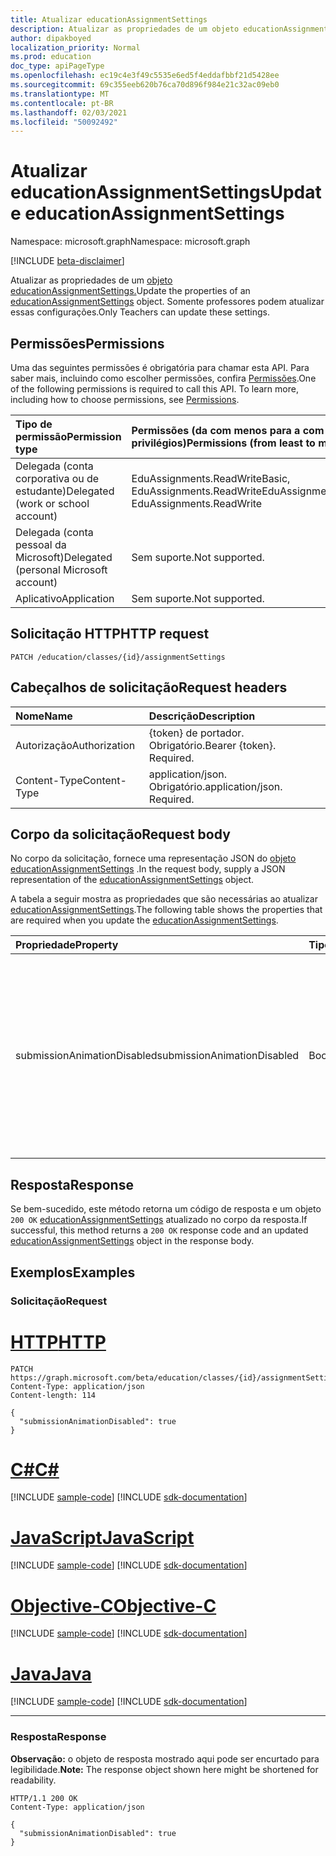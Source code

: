 ```yaml
---
title: Atualizar educationAssignmentSettings
description: Atualizar as propriedades de um objeto educationAssignmentSettings.
author: dipakboyed
localization_priority: Normal
ms.prod: education
doc_type: apiPageType
ms.openlocfilehash: ec19c4e3f49c5535e6ed5f4eddafbbf21d5428ee
ms.sourcegitcommit: 69c355eeb620b76ca70d896f984e21c32ac09eb0
ms.translationtype: MT
ms.contentlocale: pt-BR
ms.lasthandoff: 02/03/2021
ms.locfileid: "50092492"
---
```

# <a name="update-educationassignmentsettings"></a><span data-ttu-id="2ddd4-103">Atualizar educationAssignmentSettings</span><span class="sxs-lookup"><span data-stu-id="2ddd4-103">Update educationAssignmentSettings</span></span>
<span data-ttu-id="2ddd4-104">Namespace: microsoft.graph</span><span class="sxs-lookup"><span data-stu-id="2ddd4-104">Namespace: microsoft.graph</span></span>

[!INCLUDE [beta-disclaimer](../../includes/beta-disclaimer.md)]

<span data-ttu-id="2ddd4-105">Atualizar as propriedades de um [objeto educationAssignmentSettings.](../resources/educationassignmentsettings.md)</span><span class="sxs-lookup"><span data-stu-id="2ddd4-105">Update the properties of an [educationAssignmentSettings](../resources/educationassignmentsettings.md) object.</span></span> <span data-ttu-id="2ddd4-106">Somente professores podem atualizar essas configurações.</span><span class="sxs-lookup"><span data-stu-id="2ddd4-106">Only Teachers can update these settings.</span></span>

## <a name="permissions"></a><span data-ttu-id="2ddd4-107">Permissões</span><span class="sxs-lookup"><span data-stu-id="2ddd4-107">Permissions</span></span>
<span data-ttu-id="2ddd4-p102">Uma das seguintes permissões é obrigatória para chamar esta API. Para saber mais, incluindo como escolher permissões, confira [Permissões](/graph/permissions-reference).</span><span class="sxs-lookup"><span data-stu-id="2ddd4-p102">One of the following permissions is required to call this API. To learn more, including how to choose permissions, see [Permissions](/graph/permissions-reference).</span></span>

|<span data-ttu-id="2ddd4-110">Tipo de permissão</span><span class="sxs-lookup"><span data-stu-id="2ddd4-110">Permission type</span></span>|<span data-ttu-id="2ddd4-111">Permissões (da com menos para a com mais privilégios)</span><span class="sxs-lookup"><span data-stu-id="2ddd4-111">Permissions (from least to most privileged)</span></span>|
|:---|:---|
|<span data-ttu-id="2ddd4-112">Delegada (conta corporativa ou de estudante)</span><span class="sxs-lookup"><span data-stu-id="2ddd4-112">Delegated (work or school account)</span></span>|<span data-ttu-id="2ddd4-113">EduAssignments.ReadWriteBasic, EduAssignments.ReadWrite</span><span class="sxs-lookup"><span data-stu-id="2ddd4-113">EduAssignments.ReadWriteBasic, EduAssignments.ReadWrite</span></span>|
|<span data-ttu-id="2ddd4-114">Delegada (conta pessoal da Microsoft)</span><span class="sxs-lookup"><span data-stu-id="2ddd4-114">Delegated (personal Microsoft account)</span></span>|<span data-ttu-id="2ddd4-115">Sem suporte.</span><span class="sxs-lookup"><span data-stu-id="2ddd4-115">Not supported.</span></span>|
|<span data-ttu-id="2ddd4-116">Aplicativo</span><span class="sxs-lookup"><span data-stu-id="2ddd4-116">Application</span></span>|<span data-ttu-id="2ddd4-117">Sem suporte.</span><span class="sxs-lookup"><span data-stu-id="2ddd4-117">Not supported.</span></span>|

## <a name="http-request"></a><span data-ttu-id="2ddd4-118">Solicitação HTTP</span><span class="sxs-lookup"><span data-stu-id="2ddd4-118">HTTP request</span></span>

<!-- {
  "blockType": "ignored"
}
-->
``` http
PATCH /education/classes/{id}/assignmentSettings
```

## <a name="request-headers"></a><span data-ttu-id="2ddd4-119">Cabeçalhos de solicitação</span><span class="sxs-lookup"><span data-stu-id="2ddd4-119">Request headers</span></span>
|<span data-ttu-id="2ddd4-120">Nome</span><span class="sxs-lookup"><span data-stu-id="2ddd4-120">Name</span></span>|<span data-ttu-id="2ddd4-121">Descrição</span><span class="sxs-lookup"><span data-stu-id="2ddd4-121">Description</span></span>|
|:---|:---|
|<span data-ttu-id="2ddd4-122">Autorização</span><span class="sxs-lookup"><span data-stu-id="2ddd4-122">Authorization</span></span>|<span data-ttu-id="2ddd4-p103">{token} de portador. Obrigatório.</span><span class="sxs-lookup"><span data-stu-id="2ddd4-p103">Bearer {token}. Required.</span></span>|
|<span data-ttu-id="2ddd4-125">Content-Type</span><span class="sxs-lookup"><span data-stu-id="2ddd4-125">Content-Type</span></span>|<span data-ttu-id="2ddd4-p104">application/json. Obrigatório.</span><span class="sxs-lookup"><span data-stu-id="2ddd4-p104">application/json. Required.</span></span>|

## <a name="request-body"></a><span data-ttu-id="2ddd4-128">Corpo da solicitação</span><span class="sxs-lookup"><span data-stu-id="2ddd4-128">Request body</span></span>
<span data-ttu-id="2ddd4-129">No corpo da solicitação, fornece uma representação JSON do [objeto educationAssignmentSettings](../resources/educationassignmentsettings.md) .</span><span class="sxs-lookup"><span data-stu-id="2ddd4-129">In the request body, supply a JSON representation of the [educationAssignmentSettings](../resources/educationassignmentsettings.md) object.</span></span>

<span data-ttu-id="2ddd4-130">A tabela a seguir mostra as propriedades que são necessárias ao atualizar [educationAssignmentSettings](../resources/educationassignmentsettings.md).</span><span class="sxs-lookup"><span data-stu-id="2ddd4-130">The following table shows the properties that are required when you update the [educationAssignmentSettings](../resources/educationassignmentsettings.md).</span></span>

|<span data-ttu-id="2ddd4-131">Propriedade</span><span class="sxs-lookup"><span data-stu-id="2ddd4-131">Property</span></span>|<span data-ttu-id="2ddd4-132">Tipo</span><span class="sxs-lookup"><span data-stu-id="2ddd4-132">Type</span></span>|<span data-ttu-id="2ddd4-133">Descrição</span><span class="sxs-lookup"><span data-stu-id="2ddd4-133">Description</span></span>|
|:---|:---|:---|
|<span data-ttu-id="2ddd4-134">submissionAnimationDisabled</span><span class="sxs-lookup"><span data-stu-id="2ddd4-134">submissionAnimationDisabled</span></span>|<span data-ttu-id="2ddd4-135">Booliano</span><span class="sxs-lookup"><span data-stu-id="2ddd4-135">Boolean</span></span>|<span data-ttu-id="2ddd4-136">Indica se a animação de celebração de turn-in será mostrada.</span><span class="sxs-lookup"><span data-stu-id="2ddd4-136">Indicates whether turn-in celebration animation will be shown.</span></span> <span data-ttu-id="2ddd4-137">Um valor indica `true` que a animação não será mostrada.</span><span class="sxs-lookup"><span data-stu-id="2ddd4-137">A value of `true` indicates that the animation will not be shown.</span></span> <span data-ttu-id="2ddd4-138">O valor padrão é `false`.</span><span class="sxs-lookup"><span data-stu-id="2ddd4-138">Default value is `false`.</span></span>|



## <a name="response"></a><span data-ttu-id="2ddd4-139">Resposta</span><span class="sxs-lookup"><span data-stu-id="2ddd4-139">Response</span></span>

<span data-ttu-id="2ddd4-140">Se bem-sucedido, este método retorna um código de resposta e um objeto `200 OK` [educationAssignmentSettings](../resources/educationassignmentsettings.md) atualizado no corpo da resposta.</span><span class="sxs-lookup"><span data-stu-id="2ddd4-140">If successful, this method returns a `200 OK` response code and an updated [educationAssignmentSettings](../resources/educationassignmentsettings.md) object in the response body.</span></span>

## <a name="examples"></a><span data-ttu-id="2ddd4-141">Exemplos</span><span class="sxs-lookup"><span data-stu-id="2ddd4-141">Examples</span></span>

### <a name="request"></a><span data-ttu-id="2ddd4-142">Solicitação</span><span class="sxs-lookup"><span data-stu-id="2ddd4-142">Request</span></span>

# <a name="http"></a>[<span data-ttu-id="2ddd4-143">HTTP</span><span class="sxs-lookup"><span data-stu-id="2ddd4-143">HTTP</span></span>](#tab/http)
<!-- {
  "blockType": "request",
  "name": "update_educationassignmentsettings"
}
-->
``` http
PATCH https://graph.microsoft.com/beta/education/classes/{id}/assignmentSettings
Content-Type: application/json
Content-length: 114

{
  "submissionAnimationDisabled": true
}
```
# <a name="c"></a>[<span data-ttu-id="2ddd4-144">C#</span><span class="sxs-lookup"><span data-stu-id="2ddd4-144">C#</span></span>](#tab/csharp)
[!INCLUDE [sample-code](../includes/snippets/csharp/update-educationassignmentsettings-csharp-snippets.md)]
[!INCLUDE [sdk-documentation](../includes/snippets/snippets-sdk-documentation-link.md)]

# <a name="javascript"></a>[<span data-ttu-id="2ddd4-145">JavaScript</span><span class="sxs-lookup"><span data-stu-id="2ddd4-145">JavaScript</span></span>](#tab/javascript)
[!INCLUDE [sample-code](../includes/snippets/javascript/update-educationassignmentsettings-javascript-snippets.md)]
[!INCLUDE [sdk-documentation](../includes/snippets/snippets-sdk-documentation-link.md)]

# <a name="objective-c"></a>[<span data-ttu-id="2ddd4-146">Objective-C</span><span class="sxs-lookup"><span data-stu-id="2ddd4-146">Objective-C</span></span>](#tab/objc)
[!INCLUDE [sample-code](../includes/snippets/objc/update-educationassignmentsettings-objc-snippets.md)]
[!INCLUDE [sdk-documentation](../includes/snippets/snippets-sdk-documentation-link.md)]

# <a name="java"></a>[<span data-ttu-id="2ddd4-147">Java</span><span class="sxs-lookup"><span data-stu-id="2ddd4-147">Java</span></span>](#tab/java)
[!INCLUDE [sample-code](../includes/snippets/java/update-educationassignmentsettings-java-snippets.md)]
[!INCLUDE [sdk-documentation](../includes/snippets/snippets-sdk-documentation-link.md)]

---



### <a name="response"></a><span data-ttu-id="2ddd4-148">Resposta</span><span class="sxs-lookup"><span data-stu-id="2ddd4-148">Response</span></span>
<span data-ttu-id="2ddd4-149">**Observação:** o objeto de resposta mostrado aqui pode ser encurtado para legibilidade.</span><span class="sxs-lookup"><span data-stu-id="2ddd4-149">**Note:** The response object shown here might be shortened for readability.</span></span>
<!-- {
  "blockType": "response",
  "truncated": true,
  "@odata.type": "microsoft.graph.educationAssignmentSettings"
}
-->
``` http
HTTP/1.1 200 OK
Content-Type: application/json

{
  "submissionAnimationDisabled": true
}
```

